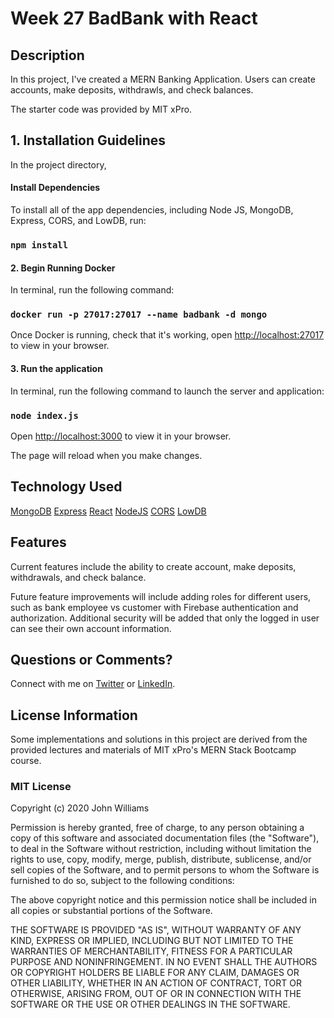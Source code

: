 # Week 27 BadBank with React

## Description

In this project, I've created a MERN Banking Application. Users can create accounts, make deposits, withdrawls, and check balances.

The starter code was provided by MIT xPro.

## 1. Installation Guidelines

In the project directory,

#### Install Dependencies

To install all of the app dependencies, including Node JS, MongoDB, Express, CORS, and LowDB, run:

### `npm install`

#### 2. Begin Running Docker

In terminal, run the following command:

### `docker run -p 27017:27017 --name badbank -d mongo`

Once Docker is running, check that it's working, open [http://localhost:27017](http://localhost:27017) to view in your browser. 

#### 3. Run the application 

In terminal, run the following command to launch the server and application: 

### `node index.js`

Open [http://localhost:3000](http://localhost:3000) to view it in your browser.

The page will reload when you make changes.

## Technology Used

[MongoDB](https://www.mongodb.com/)
[Express](http://expressjs.com/)
[React](https://github.com/facebook/create-react-app)
[NodeJS](https://nodejs.org/en/)
[CORS](https://www.npmjs.com/package/cors)
[LowDB](https://www.npmjs.com/package/lowdb)

## Features

Current features include the ability to create account, make deposits, withdrawals, and check balance.

Future feature improvements will include adding roles for different users, such as bank employee vs customer with Firebase authentication and authorization. Additional security will be added that only the logged in user can see their own account information. 

## Questions or Comments?

Connect with me on [Twitter](https://twitter.com/kristinedugan) or [LinkedIn](https://linkedin.com/in/kristinedugan).

## License Information

Some implementations and solutions in this project are derived from the provided lectures and materials of MIT xPro's MERN Stack Bootcamp course.

### MIT License

Copyright (c) 2020 John Williams

Permission is hereby granted, free of charge, to any person obtaining a copy of this software and associated documentation files (the "Software"), to deal in the Software without restriction, including without limitation the rights to use, copy, modify, merge, publish, distribute, sublicense, and/or sell copies of the Software, and to permit persons to whom the Software is furnished to do so, subject to the following conditions:

The above copyright notice and this permission notice shall be included in all copies or substantial portions of the Software.

THE SOFTWARE IS PROVIDED "AS IS", WITHOUT WARRANTY OF ANY KIND, EXPRESS OR IMPLIED, INCLUDING BUT NOT LIMITED TO THE WARRANTIES OF MERCHANTABILITY, FITNESS FOR A PARTICULAR PURPOSE AND NONINFRINGEMENT. IN NO EVENT SHALL THE AUTHORS OR COPYRIGHT HOLDERS BE LIABLE FOR ANY CLAIM, DAMAGES OR OTHER LIABILITY, WHETHER IN AN ACTION OF CONTRACT, TORT OR OTHERWISE, ARISING FROM, OUT OF OR IN CONNECTION WITH THE SOFTWARE OR THE USE OR OTHER DEALINGS IN THE SOFTWARE.
